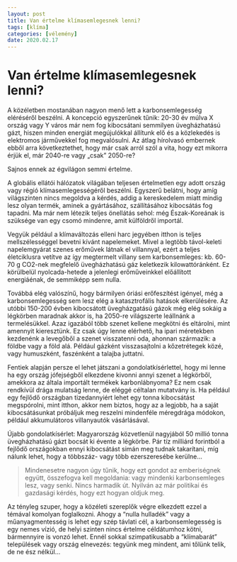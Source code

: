 ```yaml
---
layout: post
title: Van értelme klímasemlegesnek lenni?
tags: [klíma]
categories: [vélemény]
date: 2020.02.17
---
```


# Van értelme klímasemlegesnek lenni?

A közéletben mostanában nagyon menő lett a karbonsemlegesség eléréséről beszélni. A koncepció egyszerűnek tűnik: 20-30 év múlva X ország vagy Y város már nem fog kibocsátani semmilyen üvegházhatású gázt, hiszen minden energiát megújulókkal állítunk elő és a közlekedés is elektromos járművekkel fog megvalósulni. Az átlag hírolvasó embernek ebből arra következtethet, hogy már csak arról szól a vita, hogy ezt mikorra érjük el, már 2040-re vagy „csak” 2050-re?

Sajnos ennek az égvilágon semmi értelme. <!--more-->

A globális ellátói hálózatok világában teljesen értelmetlen egy adott ország vagy régió klímasemlegességéről beszélni. Egyszerű belátni, hogy amíg világszinten nincs megoldva a kérdés, addig a kereskedelem miatt mindig lesz olyan termék, aminek a gyártásához, szállításához kibocsátás fog tapadni. Ma már nem létezik teljes önellátás sehol: még Észak-Koreának is szüksége van egy csomó mindenre, amit külföldről importál.

Vegyük például a klímaváltozás elleni harc jegyében itthon is teljes mellszélességgel bevetni kívánt napelemeket. Mivel a legtöbb távol-keleti napelemgyárat szenes erőművek látnak el villannyal, ezért a teljes életciklusra vetítve az így megtermelt villany sem karbonsemleges: kb. 60-70 g CO2-nek megfelelő üvegházhatású gáz keletkezik kilowattóránként. Ez körülbelül nyolcada-hetede a jelenlegi erőműveinkkel előállított energiáénak, de semmiképp sem nulla.

Továbbá elég valószínű, hogy bármilyen óriási erőfeszítést igényel, még a karbonsemlegesség sem lesz elég a katasztrofális hatások elkerülésére. Az utóbbi 150-200 évben kibocsátott üvegházgatású gázok még elég sokáig a légkörben maradnak akkor is, ha 2050-re világszerte leállnánk a termelésükkel. Azaz igazából több szenet kellene megkötni és eltárolni, mint amennyit kieresztünk. Ez csak úgy lenne elérhető, ha ipari méretekben kezdenénk a levegőből a szenet visszatenni oda, ahonnan származik: a földbe vagy a föld alá. Például gázként visszasajtolni a kőzetrétegek közé, vagy humuszként, faszénként a talajba juttatni.

Fentiek alapján persze el lehet játszani a gondolatkísérlettel, hogy mi lenne ha egy ország jófejségből elkezdene kivonni annyi szenet a légkörből, amekkora az általa importált termékek karbonlábnyoma? Ez nem csak rendkívül drága mulatság lenne, de eléggé céltalan mutatvány is. Ha például egy fejlődő országban tizedannyiért lehet egy tonna kibocsátást megspórolni, mint itthon, akkor nem biztos, hogy az a legjobb, ha a saját kibocsátásunkat próbáljuk meg reszelni mindenféle méregdrága módokon, például akkumulátoros villanyautók vásárlásával.

Újabb gondolatkísérlet: Magyarország közvetlenül nagyjából 50 millió tonna üvegházhatású gázt bocsát ki évente a légkörbe. Pár tíz milliárd forintból a fejlődő országokban ennyi kibocsátást simán meg tudnak takarítani, míg nálunk lehet, hogy a többszáz- vagy több ezerszeresébe kerülne...

> Mindenesetre nagyon úgy tűnik, hogy ezt gondot az emberiségnek együtt, összefogva kell megoldania: vagy mindenki karbonsemleges lesz, vagy senki. Nincs harmadik út. Nyilván az már politikai és gazdasági kérdés, hogy ezt hogyan oldjuk meg.

Az tényleg szuper, hogy a közéleti szereplők végre elkezdett ezzel a témával komolyan foglalkozni. Ahogy a “nulla hulladék” vagy a műanyagmentesség is lehet egy szép távlati cél, a karbonsemlegesség is egy nemes vízió, de helyi szinten nincs értelme céldátumhoz kötni, bármennyire is vonzó lehet. Ennél sokkal szimpatikusabb a “klímabarát” települések vagy ország elnevezés: tegyünk meg mindent, ami tőlünk telik, de ne ész nélkül... 
